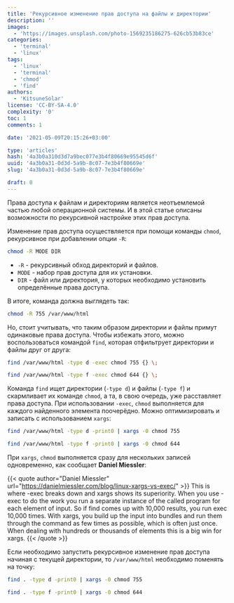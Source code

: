 ```yaml
---
title: 'Рекурсивное изменение прав доступа на файлы и директории'
description: ''
images:
  - 'https://images.unsplash.com/photo-1569235186275-626cb53b83ce'
categories:
  - 'terminal'
  - 'linux'
tags:
  - 'linux'
  - 'terminal'
  - 'chmod'
  - 'find'
authors:
  - 'KitsuneSolar'
license: 'CC-BY-SA-4.0'
complexity: '0'
toc: 1
comments: 1

date: '2021-05-09T20:15:26+03:00'

type: 'articles'
hash: '4a3b0a310d3d7a9bec077e3b4f80669e95545d6f'
uuid: '4a3b0a31-0d3d-5a9b-8c07-7e3b4f80669e'
slug: '4a3b0a31-0d3d-5a9b-8c07-7e3b4f80669e'

draft: 0
---
```


Права доступа к файлам и директориям является неотъемлемой частью любой операционной системы. И в этой статье описаны возможности по рекурсивной настройке этих прав доступа.

<!--more-->

Изменение прав доступа осуществляется при помощи команды `chmod`, рекурсивное при добавлении опции `-R`:

```sh
chmod -R MODE DIR
```

- `-R` - рекурсивный обход директорий и файлов.
- `MODE` - набор прав доступа для их установки.
- `DIR` - файл или директория, у которых необходимо установить определённые права доступа.

В итоге, команда должна выглядеть так:

```sh
chmod -R 755 /var/www/html
```

Но, стоит учитывать, что таким образом директории и файлы примут одинаковые права доступа. Чтобы избежать этого, можно воспользоваться командой `find`, которая отфильтрует директории и файлы друг от друга:

```sh
find /var/www/html -type d -exec chmod 755 {} \;
```

```sh
find /var/www/html -type f -exec chmod 644 {} \;
```

Команда `find` ищет директории (`-type d`) и файлы (`-type f`) и скармливает их команде `chmod`, а та, в свою очередь, уже расставляет права доступа. При использовании `-exec`, `chmod` выполняется для каждого найденного элемента поочерёдно. Можно оптимизировать и записать с использованием `xargs`:

```sh
find /var/www/html -type d -print0 | xargs -0 chmod 755
```

```sh
find /var/www/html -type f -print0 | xargs -0 chmod 644
```

При `xargs`, `chmod` выполняется сразу для нескольких записей одновременно, как сообщает **Daniel Miessler**:

{{< quote author="Daniel Miessler" url="https://danielmiessler.com/blog/linux-xargs-vs-exec/" >}}
This is where -exec breaks down and xargs shows its superiority. When you use -exec to do the work you run a separate instance of the called program for each element of input. So if find comes up with 10,000 results, you run exec 10,000 times. With xargs, you build up the input into bundles and run them through the command as few times as possible, which is often just once. When dealing with hundreds or thousands of elements this is a big win for xargs.
{{< /quote >}}

Если необходимо запустить рекурсивное изменение прав доступа начиная с текущей директории, то `/var/www/html` необходимо поменять на точку:

```sh
find . -type d -print0 | xargs -0 chmod 755
```

```sh
find . -type f -print0 | xargs -0 chmod 644
```
